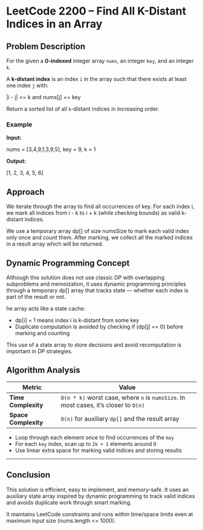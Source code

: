 # LeetCode 2200 – Find All K-Distant Indices in an Array

## Problem Description

For the given a **0-indexed** integer array `nums`, an integer `key`, and an integer `k`.

A **k-distant index** is an index `i` in the array such that there exists at least one index `j` with:

|i - j| <= k and nums[j] == key


Return a sorted list of all `k`-distant indices in increasing order.

### Example

**Input:**

nums = [3,4,9,1,3,9,5], key = 9, k = 1

**Output:**

[1, 2, 3, 4, 5, 6]


## Approach

We iterate through the array to find all occurrences of key. For each index i, we mark all indices from i - k to i + k (while checking bounds) as valid k-distant indices.

We use a temporary array dp[] of size numsSize to mark each valid index only once and count them. After marking, we collect all the marked indices in a result array which will be returned.


## Dynamic Programming Concept

Although this solution does not use classic DP with overlapping subproblems and memoization, it uses dynamic programming principles through a temporary dp[] array that tracks state — whether each index is part of the result or not.

he array acts like a state cache:

- dp[i] = 1 means index i is k-distant from some key
- Duplicate computation is avoided by checking if (dp[j] == 0) before marking and counting

This use of a state array to store decisions and avoid recomputation is important in DP strategies.


## Algorithm Analysis

| Metric            | Value                                                  |
|-------------------|--------------------------------------------------------|
| **Time Complexity**| `O(n * k)` worst case, where `n` is `numsSize`. In most cases, it’s closer to `O(n)` |
| **Space Complexity**| `O(n)` for auxiliary `dp[]` and the result array      |

- Loop through each element once to find occurrences of the `key`
- For each `key` index, scan up to `2k + 1` elements around it
- Use linear extra space for marking valid indices and storing results


---

## Conclusion

This solution is efficient, easy to implement, and memory-safe. It uses an auxiliary state array inspired by dynamic programming to track valid indices and avoids duplicate work through smart marking.

It maintains LeetCode constraints and runs within time/space limits even at maximum input size (nums.length <= 1000).